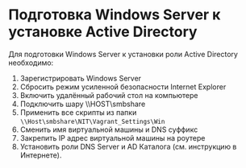 # Подготовка Windows Server к установке Active Directory

Для подготовки Windows Server к установки роли Active Directory необходимо:

1. Зарегистрировать Windows Server
2. Сбросить режим усиленной безопасности Internet Explorer
3. Включить удалённый рабочий стол на компьютере
4. Подключить шару \\\\HOST\\smbshare
5. Применить все скрипты из папки `\\Host\smbshare\NIT\Vagrant_Settings\Win`
6. Сменить имя виртуальной машины и DNS суффикс
7. Закрепить IP адрес виртуальной машины на роутере
8. Установить роли DNS Server и AD Каталога (см. инструкцию в Интернете).
